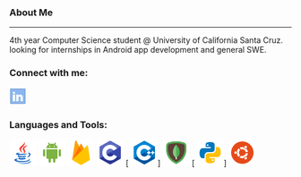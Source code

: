 ### About Me
---
4th year Computer Science student @ University of California Santa Cruz. looking for internships in Android app development and general SWE.
### Connect with me:

[![LinkedIn](/img/linkedin.png)][linkedin]

### Languages and Tools:

[ ![Java](/img/java.png)][Android]
[ ![ Android Studio](/img/android.png)][Android]
[ ![ Firebase ]( /img/firebase.png)][Android]
[ ![ C ](/img/c.png)][url-shortener]
[ ![ C++](/img/c++.png)]
[ ![MongoDB](/img/mongodb.png)][url-shortener]
[ ![ python ](/img/python.png)]
[ ![ubuntu](/img/ubuntu.png)][ url-shortener]

<br />
<br />


[linkedin]: https://www.linkedin.com/in/marco-antonio-sanchez-307b8419b/
[github]: https://github.com/Marko-Sanchez
[url-shortener]: https://github.com/Marko-Sanchez/url-shortener
[Android]: https://github.com/Marko-Sanchez/MyAndroid-Apps

